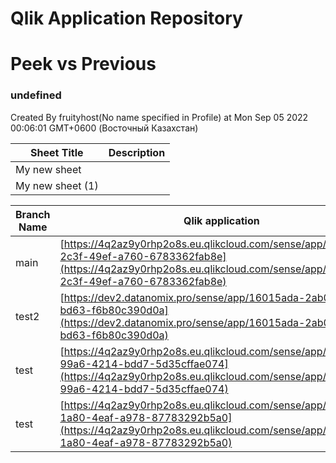 # Qlik Application Repository 
# Peek vs Previous
### undefined
Created By fruityhost(No name specified in Profile) at Mon Sep 05 2022 00:06:01 GMT+0600 (Восточный Казахстан)




Sheet Title | Description
------------ | -------------
My new sheet|
My new sheet (1)|



Branch Name|Qlik application
---|---
main|[https://4q2az9y0rhp2o8s.eu.qlikcloud.com/sense/app/42a60bb7-2c3f-49ef-a760-6783362fab8e](https://4q2az9y0rhp2o8s.eu.qlikcloud.com/sense/app/42a60bb7-2c3f-49ef-a760-6783362fab8e)
test2|[https://dev2.datanomix.pro/sense/app/16015ada-2ab0-4269-bd63-f6b80c390d0a](https://dev2.datanomix.pro/sense/app/16015ada-2ab0-4269-bd63-f6b80c390d0a)
test|[https://4q2az9y0rhp2o8s.eu.qlikcloud.com/sense/app/b8f2b6f8-99a6-4214-bdd7-5d35cffae074](https://4q2az9y0rhp2o8s.eu.qlikcloud.com/sense/app/b8f2b6f8-99a6-4214-bdd7-5d35cffae074)
test|[https://4q2az9y0rhp2o8s.eu.qlikcloud.com/sense/app/ab6d9709-1a80-4eaf-a978-87783292b5a0](https://4q2az9y0rhp2o8s.eu.qlikcloud.com/sense/app/ab6d9709-1a80-4eaf-a978-87783292b5a0)